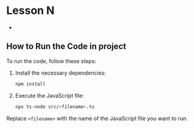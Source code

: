 # Lesson N
   -
## How to Run the Code in project

To run the code, follow these steps:

1. Install the necessary dependencies:
    ```sh
    npm install
    ```

2. Execute the JavaScript file:
    ```sh
    npx ts-node src/<filename>.ts
    ```

Replace `<filename>` with the name of the JavaScript file you want to run.